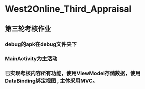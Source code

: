 # West2Online_Third_Appraisal
## 第三轮考核作业

### debug的apk在debug文件夹下

### MainActivity为主活动

### 已实现考核内容所有功能，使用ViewModel存储数据，使用DataBinding绑定视图 , 主体采用MVC。
